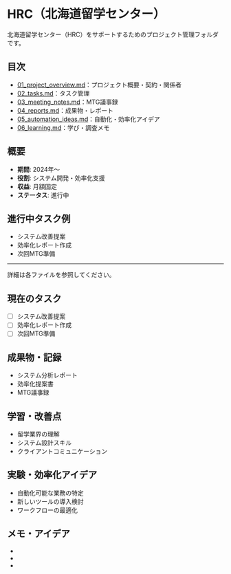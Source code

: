 # HRC（北海道留学センター）

北海道留学センター（HRC）をサポートするためのプロジェクト管理フォルダです。

## 目次
- [01_project_overview.md](01_project_overview.md)：プロジェクト概要・契約・関係者
- [02_tasks.md](02_tasks.md)：タスク管理
- [03_meeting_notes.md](03_meeting_notes.md)：MTG議事録
- [04_reports.md](04_reports.md)：成果物・レポート
- [05_automation_ideas.md](05_automation_ideas.md)：自動化・効率化アイデア
- [06_learning.md](06_learning.md)：学び・調査メモ

## 概要
- **期間**: 2024年〜
- **役割**: システム開発・効率化支援
- **収益**: 月額固定
- **ステータス**: 進行中

## 進行中タスク例
- システム改善提案
- 効率化レポート作成
- 次回MTG準備

---

詳細は各ファイルを参照してください。

## 現在のタスク
- [ ] システム改善提案
- [ ] 効率化レポート作成
- [ ] 次回MTG準備

## 成果物・記録
- システム分析レポート
- 効率化提案書
- MTG議事録

## 学習・改善点
- 留学業界の理解
- システム設計スキル
- クライアントコミュニケーション

## 実験・効率化アイデア
- 自動化可能な業務の特定
- 新しいツールの導入検討
- ワークフローの最適化

## メモ・アイデア
- 
- 
- 